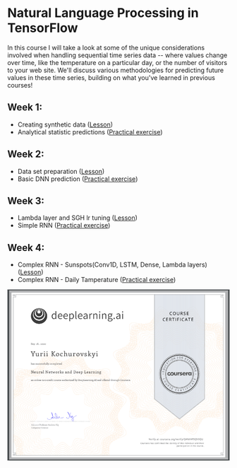 # Natural Language Processing in TensorFlow
In this course I will take a look at some of the unique considerations involved when handling sequential time series data -- where values change over time, like the temperature on a particular day, or the number of visitors to your web site. We'll discuss various methodologies for predicting future values in these time series, building on what you've learned in previous courses!


## Week 1:
  -  Creating synthetic data ([Lesson](https://github.com/Kochurovskyi/Deep_Neural_Network_Projects/blob/main/Courses%20(COURSERA)/9.%20Sequences%2C%20Time%20Series%20and%20Prediction/week1/S%2BP_Week_1_Lesson_2.ipynb))
  - Analytical statistic predictions ([Practical exercise](https://github.com/Kochurovskyi/Deep_Neural_Network_Projects/blob/main/Courses%20(COURSERA)/9.%20Sequences%2C%20Time%20Series%20and%20Prediction/week1/Week_1_Exercise_Question.ipynb))
  
## Week 2:
 - Data set preparation ([Lesson](https://github.com/Kochurovskyi/Deep_Neural_Network_Projects/blob/main/Courses%20(COURSERA)/9.%20Sequences%2C%20Time%20Series%20and%20Prediction/week2/S%2BP_Week_2_Lesson_1.ipynb))
 - Basic DNN prediction ([Practical exercise](https://github.com/Kochurovskyi/Deep_Neural_Network_Projects/blob/main/Courses%20(COURSERA)/9.%20Sequences%2C%20Time%20Series%20and%20Prediction/week2/S%2BP_Week_2_Exercise_Question.ipynb))

  
## Week 3:
- Lambda layer and SGH lr tuning ([Lesson](https://github.com/Kochurovskyi/Deep_Neural_Network_Projects/blob/main/Courses%20(COURSERA)/9.%20Sequences%2C%20Time%20Series%20and%20Prediction/week3/S%2BP_Week_3_Lesson_4_LSTM.ipynb))
- Simple RNN ([Practical exercise](https://github.com/Kochurovskyi/Deep_Neural_Network_Projects/blob/main/Courses%20(COURSERA)/9.%20Sequences%2C%20Time%20Series%20and%20Prediction/week3/S%2BP_Week_3_Exercise_Question.ipynb))

  
## Week 4:
  - Complex RNN - Sunspots(Conv1D, LSTM, Dense, Lambda layers) ([Lesson](https://github.com/Kochurovskyi/Deep_Neural_Network_Projects/blob/main/Courses%20(COURSERA)/9.%20Sequences%2C%20Time%20Series%20and%20Prediction/week4/S%2BP_Week_4_Lesson_5.ipynb))
  - Complex RNN - Daily Tamperature ([Practical exercise](https://github.com/Kochurovskyi/Deep_Neural_Network_Projects/blob/main/Courses%20(COURSERA)/9.%20Sequences%2C%20Time%20Series%20and%20Prediction/week4/S%2BP_Week_4_Exercise_Question.ipynb))
 

![Cert.](https://github.com/Kochurovskyi/Deep_Neural_Network_Projects/blob/main/Courses%20(COURSERA)/9.%20Sequences%2C%20Time%20Series%20and%20Prediction/cert.png)
 
